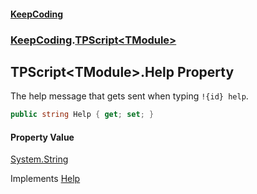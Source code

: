 #### [KeepCoding](index.md 'index')
### [KeepCoding](KeepCoding.md 'KeepCoding').[TPScript&lt;TModule&gt;](TPScript_TModule_.md 'KeepCoding.TPScript&lt;TModule&gt;')
## TPScript&lt;TModule&gt;.Help Property
The help message that gets sent when typing `!{id} help`.  
```csharp
public string Help { get; set; }
```
#### Property Value
[System.String](https://docs.microsoft.com/en-us/dotnet/api/System.String 'System.String')

Implements [Help](ITP_Help.md 'KeepCoding.ITP.Help')  
